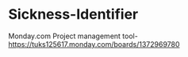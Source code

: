 # Sickness-Identifier
Monday.com Project management tool-https://tuks125617.monday.com/boards/1372969780
